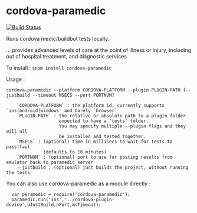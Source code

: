 cordova-paramedic
=================

[![Build Status](https://travis-ci.org/purplecabbage/cordova-paramedic.svg?branch=master)](https://travis-ci.org/purplecabbage/cordova-paramedic)

Runs cordova medic/buildbot tests locally.

... provides advanced levels of care at the point of illness or injury, including out of hospital treatment, and diagnostic services

To install :
``` $npm install cordova-paramedic ```

Usage :

```
cordova-paramedic --platform CORDOVA-PLATFORM --plugin PLUGIN-PATH [--justbuild --timeout MSECS --port PORTNUM]

	`CORDOVA-PLATFORM` : the platform id, currently supports `ios|android|windows` and barely `browser`
	`PLUGIN-PATH` : the relative or absolute path to a plugin folder
					expected to have a 'tests' folder. 
					You may specify multiple --plugin flags and they will all 
					be installed and tested together.
	`MSECS` : (optional) time in millisecs to wait for tests to pass|fail 
			  (defaults to 10 minutes)
	`PORTNUM` : (optional) port to use for posting results from emulator back to paramedic server
	--justbuild : (optional) just builds the project, without running the tests
```

You can also use cordova-paramedic as a module directly :

```
  var paramedic = require('cordova-paramedic');
  paramedic.run('ios','../cordova-plugin-device',bJustBuild,nPort,msTimeout);
```


